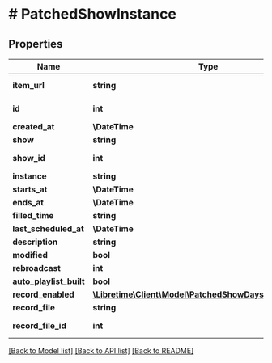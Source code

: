 # # PatchedShowInstance

## Properties

Name | Type | Description | Notes
------------ | ------------- | ------------- | -------------
**item_url** | **string** |  | [optional] [readonly]
**id** | **int** |  | [optional] [readonly]
**created_at** | **\DateTime** |  | [optional]
**show** | **string** |  | [optional]
**show_id** | **int** |  | [optional] [readonly]
**instance** | **string** |  | [optional]
**starts_at** | **\DateTime** |  | [optional]
**ends_at** | **\DateTime** |  | [optional]
**filled_time** | **string** |  | [optional]
**last_scheduled_at** | **\DateTime** |  | [optional]
**description** | **string** |  | [optional]
**modified** | **bool** |  | [optional]
**rebroadcast** | **int** |  | [optional]
**auto_playlist_built** | **bool** |  | [optional]
**record_enabled** | [**\Libretime\Client\Model\PatchedShowDaysRecordEnabled**](PatchedShowDaysRecordEnabled.md) |  | [optional]
**record_file** | **string** |  | [optional]
**record_file_id** | **int** |  | [optional] [readonly]

[[Back to Model list]](../../README.md#models) [[Back to API list]](../../README.md#endpoints) [[Back to README]](../../README.md)

